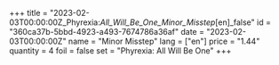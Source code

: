 +++
title = "2023-02-03T00:00:00Z_Phyrexia:_All_Will_Be_One_Minor_Misstep_[en]_false"
id = "360ca37b-5bbd-4923-a493-7674786a36af"
date = "2023-02-03T00:00:00Z"
name = "Minor Misstep"
lang = ["en"]
price = "1.44"
quantity = 4
foil = false
set = "Phyrexia: All Will Be One"
+++
